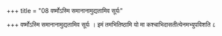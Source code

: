 +++
title = "08 वर्ष्मोऽस्मि समानानामुद्यतामिव सूर्यः"

+++
वर्ष्मोऽस्मि समानानामुद्यतामिव सूर्यः । इमं तमभितिष्ठामि यो मा कश्चाभिदासतीत्येनमभ्युपविशति ८
